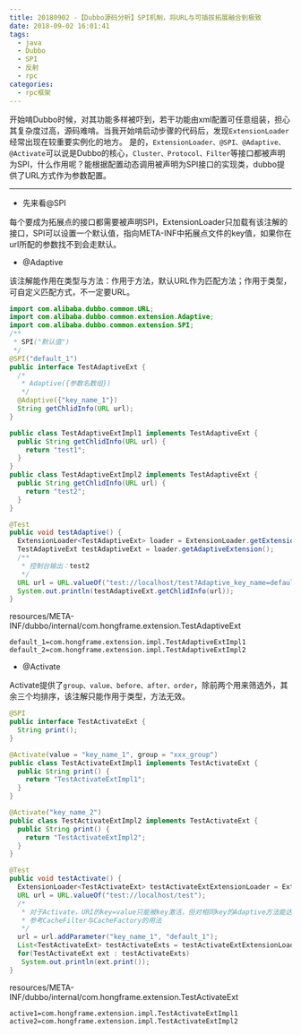 ```yaml
---
title: 20180902 -【Dubbo源码分析】SPI机制，将URL与可插拔拓展融合到极致
date: 2018-09-02 16:01:41
tags:
  - java　
  - Dubbo
  - SPI
  - 反射
  - rpc
categories:
  - rpc框架
---
```


开始啃Dubbo时候，对其功能多样被吓到，若干功能由xml配置可任意组装，担心其复杂度过高，源码难啃。当我开始啃启动步骤的代码后，发现`ExtensionLoader`经常出现在较重要实例化的地方。
是的，`ExtensionLoader、@SPI、@Adaptive、@Activate`可以说是Dubbo的核心，`Cluster、Protocol、Filter`等接口都被声明为SPI，什么作用呢？能根据配置动态调用被声明为SPI接口的实现类，dubbo提供了URL方式作为参数配置。

---
- 先来看@SPI

每个要成为拓展点的接口都需要被声明SPI，ExtensionLoader只加载有该注解的接口，SPI可以设置一个默认值，指向META-INF中拓展点文件的key值，如果你在url所配的参数找不到会走默认。

- @Adaptive

该注解能作用在类型与方法：作用于方法，默认URL作为匹配方法；作用于类型，可自定义匹配方式，不一定要URL。


``` java
import com.alibaba.dubbo.common.URL;
import com.alibaba.dubbo.common.extension.Adaptive;
import com.alibaba.dubbo.common.extension.SPI;
/**
 * SPI("默认值")
 */
@SPI("default_1")
public interface TestAdaptiveExt {
  /*
   * Adaptive({参数名数组})
   */
  @Adaptive({"key_name_1"})
  String getChlidInfo(URL url);
}

public class TestAdaptiveExtImpl1 implements TestAdaptiveExt {
  public String getChlidInfo(URL url) {
    return "test1";
  }
}
public class TestAdaptiveExtImpl2 implements TestAdaptiveExt {
  public String getChlidInfo(URL url) {
    return "test2";
  }
}

@Test
public void testAdaptive() {
  ExtensionLoader<TestAdaptiveExt> loader = ExtensionLoader.getExtensionLoader(TestAdaptiveExt.class);
  TestAdaptiveExt testAdaptiveExt = loader.getAdaptiveExtension();
  /**
   * 控制台输出：test2
   */
  URL url = URL.valueOf("test://localhost/test?Adaptive_key_name=default_2");
  System.out.println(testAdaptiveExt.getChlidInfo(url));
}
```
resources/META-INF/dubbo/internal/com.hongframe.extension.TestAdaptiveExt

``` properties
default_1=com.hongframe.extension.impl.TestAdaptiveExtImpl1
default_2=com.hongframe.extension.impl.TestAdaptiveExtImpl2
```

- @Activate

Activate提供了`group、value、before、after、order`，除前两个用来筛选外，其余三个均排序，该注解只能作用于类型，方法无效。

``` java
@SPI
public interface TestActivateExt {
  String print();
}

@Activate(value = "key_name_1", group = "xxx_group")
public class TestActivateExtImpl1 implements TestActivateExt {
  public String print() {
    return "TestActivateExtImpl1";
  }
}

@Activate("key_name_2")
public class TestActivateExtImpl2 implements TestActivateExt {
  public String print() {
    return "TestActivateExtImpl2";
  }
}

@Test
public void testActivate() {
  ExtensionLoader<TestActivateExt> testActivateExtExtensionLoader = ExtensionLoader.getExtensionLoader(TestActivateExt.class);
  URL url = URL.valueOf("test://localhost/test");
  /*
   * 对于Activate，URI的key=value只能被key激活，但对相同key的Adaptive方法能达到组合效果
   * 参考CacheFilter与CacheFactory的用法
   */
  url = url.addParameter("key_name_1", "default_1");
  List<TestActivateExt> testActivateExts = testActivateExtExtensionLoader.getActivateExtension(url, new String[]{});
  for(TestActivateExt ext : testActivateExts)
   System.out.println(ext.print());
}
```

resources/META-INF/dubbo/internal/com.hongframe.extension.TestActivateExt
``` properties
active1=com.hongframe.extension.impl.TestActivateExtImpl1
active2=com.hongframe.extension.impl.TestActivateExtImpl2
```
